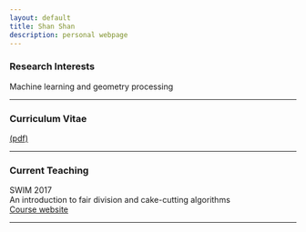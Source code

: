 ```yaml
---
layout: default
title: Shan Shan
description: personal webpage
---
```


### Research Interests
Machine learning and geometry processing
<hr>

### Curriculum Vitae 
[(pdf)](../CV/cv.pdf)
<hr>
	
### Current Teaching
SWIM 2017 <br>
An introduction to fair division and cake-cutting algorithms <br>
[Course website](swim) <br>
<hr>
        
